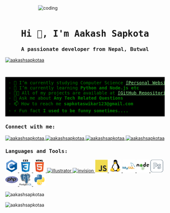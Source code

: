 <!-- Image aligned to the right -->
<img align="right" alt="coding" width="400" src="https://user-images.githubusercontent.com/55389276/140866485-8fb1c876-9a8f-4d6a-98dc-08c4981eaf70.gif">
<br><br>

<!-- Centered titles with monospace font -->
<h1 align="center" style="font-family: monospace;">Hi 👋, I'm Aakash Sapkota</h1>
<h3 align="center" style="font-family: monospace;">A passionate developer from Nepal, Butwal</h3>

<!-- Trophies and Twitter follow button -->
<p align="left"> 
  <a href="https://github.com/ryo-ma/github-profile-trophy">
    <img src="https://github-profile-trophy.vercel.app/?username=aakashsapkotaa&theme=darkhub" alt="aakashsapkotaa" />
  </a> 
</p>
<p align="left"> 
  <a href="https://twitter.com/" target="blank">
    <img src="https://img.shields.io/twitter/follow/?logo=twitter&style=for-the-badge" alt="" />
  </a> 
</p>

<!-- Introduction with personal details -->
<pre style="font-family: monospace; background-color: black; color: green; padding: 10px;">
- 🔭 I’m currently studying Computer Science <a href="https://mrswikar.great-site.net/?i=1" style="color: lightgreen;">[Personal Website]</a>
- 🌱 I’m currently learning <strong>Python and Node.js etc</strong>
- 👨‍💻 All of my projects are available at <a href="https://github.com/aakashsapkotaa?tab=repositories" style="color: lightgreen;">[GitHub Repositories]</a>
- 💬 Ask me about <strong>Any Tech Related Questions</strong>
- 📫 How to reach me <strong>sapkotaswikar123@gmail.com</strong>
- ⚡ Fun fact <strong>I used to be funny sometimes....</strong>
</pre>

<!-- Connect with me section -->
<h3 align="left" style="font-family: monospace;">Connect with me:</h3>
<p align="left">
  <a href="https://linkedin.com/in/aakashsapkotaa" target="blank">
    <img align="center" src="https://raw.githubusercontent.com/rahuldkjain/github-profile-readme-generator/master/src/images/icons/Social/linked-in-alt.svg" alt="aakashsapkotaa" height="30" width="40" />
  </a>
  <a href="https://fb.com/aakashsapkotaa" target="blank">
    <img align="center" src="https://raw.githubusercontent.com/rahuldkjain/github-profile-readme-generator/master/src/images/icons/Social/facebook.svg" alt="aakashsapkotaa" height="30" width="40" />
  </a>
  <a href="https://instagram.com/aakashsapkotaa" target="blank">
    <img align="center" src="https://raw.githubusercontent.com/rahuldkjain/github-profile-readme-generator/master/src/images/icons/Social/instagram.svg" alt="aakashsapkotaa" height="30" width="40" />
  </a>
  <a href="https://www.youtube.com/c/UCPGQPDQb2p5edUARy60lEtw" target="blank">
    <img align="center" src="https://raw.githubusercontent.com/rahuldkjain/github-profile-readme-generator/master/src/images/icons/Social/youtube.svg" alt="aakashsapkotaa" height="30" width="40" />
  </a>
</p>

<!-- Languages and tools section -->
<h3 align="left" style="font-family: monospace;">Languages and Tools:</h3>
<p align="left"> 
  <a href="https://www.cprogramming.com/" target="_blank" rel="noreferrer">
    <img src="https://raw.githubusercontent.com/devicons/devicon/master/icons/c/c-original.svg" alt="c" width="40" height="40"/> 
  </a> 
  <a href="https://www.w3schools.com/css/" target="_blank" rel="noreferrer"> 
    <img src="https://raw.githubusercontent.com/devicons/devicon/master/icons/css3/css3-original-wordmark.svg" alt="css3" width="40" height="40"/> 
  </a> 
  <a href="https://www.w3.org/html/" target="_blank" rel="noreferrer"> 
    <img src="https://raw.githubusercontent.com/devicons/devicon/master/icons/html5/html5-original-wordmark.svg" alt="html5" width="40" height="40"/> 
  </a> 
  <a href="https://www.adobe.com/in/products/illustrator.html" target="_blank" rel="noreferrer"> 
    <img src="https://www.vectorlogo.zone/logos/adobe_illustrator/adobe_illustrator-icon.svg" alt="illustrator" width="40" height="40"/> 
  </a> 
  <a href="https://www.invisionapp.com/" target="_blank" rel="noreferrer"> 
    <img src="https://www.vectorlogo.zone/logos/invisionapp/invisionapp-icon.svg" alt="invision" width="40" height="40"/> 
  </a> 
  <a href="https://developer.mozilla.org/en-US/docs/Web/JavaScript" target="_blank" rel="noreferrer"> 
    <img src="https://raw.githubusercontent.com/devicons/devicon/master/icons/javascript/javascript-original.svg" alt="javascript" width="40" height="40"/> 
  </a> 
  <a href="https://www.linux.org/" target="_blank" rel="noreferrer"> 
    <img src="https://raw.githubusercontent.com/devicons/devicon/master/icons/linux/linux-original.svg" alt="linux" width="40" height="40"/> 
  </a> 
  <a href="https://www.mysql.com/" target="_blank" rel="noreferrer"> 
    <img src="https://raw.githubusercontent.com/devicons/devicon/master/icons/mysql/mysql-original-wordmark.svg" alt="mysql" width="40" height="40"/> 
  </a> 
  <a href="https://nodejs.org" target="_blank" rel="noreferrer"> 
    <img src="https://raw.githubusercontent.com/devicons/devicon/master/icons/nodejs/nodejs-original-wordmark.svg" alt="nodejs" width="40" height="40"/> 
  </a> 
  <a href="https://www.photoshop.com/en" target="_blank" rel="noreferrer"> 
    <img src="https://raw.githubusercontent.com/devicons/devicon/master/icons/photoshop/photoshop-line.svg" alt="photoshop" width="40" height="40"/> 
  </a> 
  <a href="https://www.php.net" target="_blank" rel="noreferrer"> 
    <img src="https://raw.githubusercontent.com/devicons/devicon/master/icons/php/php-original.svg" alt="php" width="40" height="40"/> 
  </a> 
  <a href="https://www.postgresql.org" target="_blank" rel="noreferrer"> 
    <img src="https://raw.githubusercontent.com/devicons/devicon/master/icons/postgresql/postgresql-original-wordmark.svg" alt="postgresql" width="40" height="40"/> 
  </a> 
  <a href="https://www.python.org" target="_blank" rel="noreferrer"> 
    <img src="https://raw.githubusercontent.com/devicons/devicon/master/icons/python/python-original.svg" alt="python" width="40" height="40"/> 
  </a> 
</p>

<!-- GitHub stats with dark theme -->
<p>
  <img align="center" src="https://github-readme-stats.vercel.app/api/top-langs?username=aakashsapkotaa&show_icons=true&locale=en&layout=compact&theme=dark" alt="aakashsapkotaa" />
</p>

<p>
  <img align="center" src="https://github-readme-streak-stats.herokuapp.com/?user=aakashsapkotaa&theme=dark" alt="aakashsapkotaa" />
</p>
